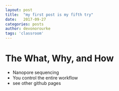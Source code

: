 ```yaml
---
layout: post
title:  "my first post is my fifth try"
date:   2017-09-27
categories: posts
author: devonorourke
tags: 'classroom'
---
```


# The What, Why, and How
- Nanopore sequencing
- You control the entire workflow
- see other github pages
